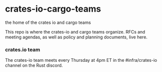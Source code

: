 # crates-io-cargo-teams
the home of the crates io and cargo teams

This repo is where the crates-io and cargo teams organize. RFCs and meeting agendas, as well as policy and planning documents, live here.

### crates.io team

The crates-io team meets every Thursday at 4pm ET in the #infra/crates-io channel on the Rust discord.
